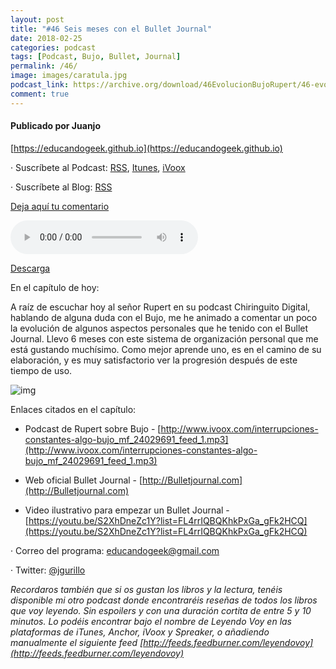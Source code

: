 ```yaml
---
layout: post
title: "#46 Seis meses con el Bullet Journal"
date: 2018-02-25
categories: podcast
tags: [Podcast, Bujo, Bullet, Journal]
permalink: /46/
image: images/caratula.jpg
podcast_link: https://archive.org/download/46EvolucionBujoRupert/46-evolucion-bujo-rupert.mp3
comment: true
---
```


#### Publicado por Juanjo

[https://educandogeek.github.io](https://educandogeek.github.io)

· Suscríbete al Podcast: [RSS](http://feeds.feedburner.com/educandogeek), [Itunes](https://itunes.apple.com/es/podcast/educando-geek/id1110060146?mt=2), [iVoox](https://www.ivoox.com/podcast-educando-geek_sq_f1289274_1.html)

· Suscríbete al Blog: [RSS](http://feeds.feedburner.com/educandogeekblog)

[Deja aquí tu comentario](https://educandogeek.github.io/46/)

<audio controls>
  <source src="{{ page.podcast_link }}" type="audio/mp3">
</audio>


[Descarga][Mp3]


En el capítulo de hoy:

A raíz de escuchar hoy al señor Rupert en su podcast Chiringuito Digital, hablando de alguna duda con el Bujo, me he animado a comentar un poco la evolución de algunos aspectos personales que he tenido con el Bullet Journal. Llevo 6 meses con este sistema de organización personal que me está gustando muchísimo. Como mejor aprende uno, es en el camino de su elaboración, y es muy satisfactorio ver la progresión después de este tiempo de uso.

![img](https://s-media-cache-ak0.pinimg.com/originals/c5/a5/d0/c5a5d0d6a6b493efa7938245bb49139a.jpg)


Enlaces citados en el capítulo:

- Podcast de Rupert sobre Bujo - [http://www.ivoox.com/interrupciones-constantes-algo-bujo_mf_24029691_feed_1.mp3](http://www.ivoox.com/interrupciones-constantes-algo-bujo_mf_24029691_feed_1.mp3)

- Web oficial Bullet Journal - [http://Bulletjournal.com](http://Bulletjournal.com)

- Video ilustrativo para empezar un Bullet Journal - [https://youtu.be/S2XhDneZc1Y?list=FL4rrIQBQKhkPxGa_gFk2HCQ](https://youtu.be/S2XhDneZc1Y?list=FL4rrIQBQKhkPxGa_gFk2HCQ)




· Correo del programa: [educandogeek@gmail.com](mailto:educandogeek@gmail.com)

· Twitter: [@jgurillo](https://twitter.com/jgurillo)


*Recordaros también que si os gustan los libros y la lectura, tenéis disponible mi otro podcast donde encontraréis reseñas de todos los libros que voy leyendo. Sin espoilers y con una duración cortita de entre 5 y 10 minutos. Lo podéis encontrar bajo el nombre de Leyendo Voy en las plataformas de iTunes, Anchor, iVoox y Spreaker, o añadiendo manualmente el siguiente feed [http://feeds.feedburner.com/leyendovoy](http://feeds.feedburner.com/leyendovoy)*



[Mp3]: https://archive.org/download/46EvolucionBujoRupert/46-evolucion-bujo-rupert.mp3
